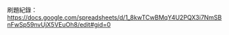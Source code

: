 刷題紀錄：https://docs.google.com/spreadsheets/d/1_8kwTCwBMqY4U2PQX3i7NmSBnFwSp59nvUjX5VEuOh8/edit#gid=0
